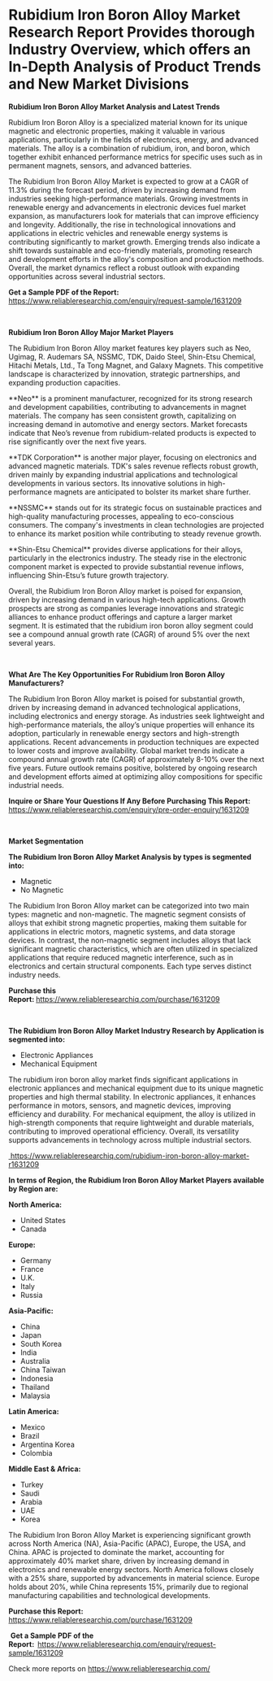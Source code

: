 <p><h1>Rubidium Iron Boron Alloy Market Research Report Provides thorough Industry Overview, which offers an In-Depth Analysis of Product Trends and New Market Divisions</h1></p><p><strong>Rubidium Iron Boron Alloy Market Analysis and Latest Trends</strong></p>
<p><p>Rubidium Iron Boron Alloy is a specialized material known for its unique magnetic and electronic properties, making it valuable in various applications, particularly in the fields of electronics, energy, and advanced materials. The alloy is a combination of rubidium, iron, and boron, which together exhibit enhanced performance metrics for specific uses such as in permanent magnets, sensors, and advanced batteries.</p><p>The Rubidium Iron Boron Alloy Market is expected to grow at a CAGR of 11.3% during the forecast period, driven by increasing demand from industries seeking high-performance materials. Growing investments in renewable energy and advancements in electronic devices fuel market expansion, as manufacturers look for materials that can improve efficiency and longevity. Additionally, the rise in technological innovations and applications in electric vehicles and renewable energy systems is contributing significantly to market growth. Emerging trends also indicate a shift towards sustainable and eco-friendly materials, promoting research and development efforts in the alloy's composition and production methods. Overall, the market dynamics reflect a robust outlook with expanding opportunities across several industrial sectors.</p></p>
<p><strong>Get a Sample PDF of the Report:&nbsp;</strong> <a href="https://www.reliableresearchiq.com/enquiry/request-sample/1631209?utm_campaign=2268&utm_medium=2&utm_source=Github&utm_content=ia&utm_term=29032025&utm_id=rubidium-iron-boron-alloy">https://www.reliableresearchiq.com/enquiry/request-sample/1631209</a></p>
<p>&nbsp;</p>
<p><strong>Rubidium Iron Boron Alloy Major Market Players</strong></p>
<p><p>The Rubidium Iron Boron Alloy market features key players such as Neo, Ugimag, R. Audemars SA, NSSMC, TDK, Daido Steel, Shin-Etsu Chemical, Hitachi Metals, Ltd., Ta Tong Magnet, and Galaxy Magnets. This competitive landscape is characterized by innovation, strategic partnerships, and expanding production capacities.</p><p>**Neo** is a prominent manufacturer, recognized for its strong research and development capabilities, contributing to advancements in magnet materials. The company has seen consistent growth, capitalizing on increasing demand in automotive and energy sectors. Market forecasts indicate that Neo’s revenue from rubidium-related products is expected to rise significantly over the next five years.</p><p>**TDK Corporation** is another major player, focusing on electronics and advanced magnetic materials. TDK's sales revenue reflects robust growth, driven mainly by expanding industrial applications and technological developments in various sectors. Its innovative solutions in high-performance magnets are anticipated to bolster its market share further.</p><p>**NSSMC** stands out for its strategic focus on sustainable practices and high-quality manufacturing processes, appealing to eco-conscious consumers. The company's investments in clean technologies are projected to enhance its market position while contributing to steady revenue growth.</p><p>**Shin-Etsu Chemical** provides diverse applications for their alloys, particularly in the electronics industry. The steady rise in the electronic component market is expected to provide substantial revenue inflows, influencing Shin-Etsu’s future growth trajectory.</p><p>Overall, the Rubidium Iron Boron Alloy market is poised for expansion, driven by increasing demand in various high-tech applications. Growth prospects are strong as companies leverage innovations and strategic alliances to enhance product offerings and capture a larger market segment. It is estimated that the rubidium iron boron alloy segment could see a compound annual growth rate (CAGR) of around 5% over the next several years.</p></p>
<p>&nbsp;</p>
<p><strong>What Are The Key Opportunities For Rubidium Iron Boron Alloy Manufacturers?</strong></p>
<p><p>The Rubidium Iron Boron Alloy market is poised for substantial growth, driven by increasing demand in advanced technological applications, including electronics and energy storage. As industries seek lightweight and high-performance materials, the alloy’s unique properties will enhance its adoption, particularly in renewable energy sectors and high-strength applications. Recent advancements in production techniques are expected to lower costs and improve availability. Global market trends indicate a compound annual growth rate (CAGR) of approximately 8-10% over the next five years. Future outlook remains positive, bolstered by ongoing research and development efforts aimed at optimizing alloy compositions for specific industrial needs.</p></p>
<p><strong>Inquire or Share Your Questions If Any Before Purchasing This Report:</strong> <a href="https://www.reliableresearchiq.com/enquiry/pre-order-enquiry/1631209?utm_campaign=2268&utm_medium=2&utm_source=Github&utm_content=ia&utm_term=29032025&utm_id=rubidium-iron-boron-alloy">https://www.reliableresearchiq.com/enquiry/pre-order-enquiry/1631209</a></p>
<p>&nbsp;</p>
<p><strong>Market Segmentation</strong></p>
<p><strong>The Rubidium Iron Boron Alloy Market Analysis by types is segmented into:</strong></p>
<p><ul><li>Magnetic</li><li>No Magnetic</li></ul></p>
<p><p>The Rubidium Iron Boron Alloy market can be categorized into two main types: magnetic and non-magnetic. The magnetic segment consists of alloys that exhibit strong magnetic properties, making them suitable for applications in electric motors, magnetic systems, and data storage devices. In contrast, the non-magnetic segment includes alloys that lack significant magnetic characteristics, which are often utilized in specialized applications that require reduced magnetic interference, such as in electronics and certain structural components. Each type serves distinct industry needs.</p></p>
<p><strong>Purchase this Report:&nbsp;</strong><a href="https://www.reliableresearchiq.com/purchase/1631209?utm_campaign=2268&utm_medium=2&utm_source=Github&utm_content=ia&utm_term=29032025&utm_id=rubidium-iron-boron-alloy">https://www.reliableresearchiq.com/purchase/1631209</a></p>
<p>&nbsp;</p>
<p><strong>The Rubidium Iron Boron Alloy Market Industry Research by Application is segmented into:</strong></p>
<p><ul><li>Electronic Appliances</li><li>Mechanical Equipment</li></ul></p>
<p><p>The rubidium iron boron alloy market finds significant applications in electronic appliances and mechanical equipment due to its unique magnetic properties and high thermal stability. In electronic appliances, it enhances performance in motors, sensors, and magnetic devices, improving efficiency and durability. For mechanical equipment, the alloy is utilized in high-strength components that require lightweight and durable materials, contributing to improved operational efficiency. Overall, its versatility supports advancements in technology across multiple industrial sectors.</p></p>
<p><a href="https://www.reliableresearchiq.com/rubidium-iron-boron-alloy-market-r1631209?utm_campaign=2268&utm_medium=2&utm_source=Github&utm_content=ia&utm_term=29032025&utm_id=rubidium-iron-boron-alloy">&nbsp;https://www.reliableresearchiq.com/rubidium-iron-boron-alloy-market-r1631209</a></p>
<p><strong>In terms of Region, the Rubidium Iron Boron Alloy Market Players available by Region are:</strong></p>
<p>
    <p> <strong> North America: </strong>
        <ul>
            <li>United States</li>
            <li>Canada</li>
        </ul>
        </p> 
    <p> <strong> Europe: </strong>
        <ul>
            <li>Germany</li>
            <li>France</li>
            <li>U.K.</li>
            <li>Italy</li>
            <li>Russia</li>
        </ul>
        </p> 
    <p> <strong> Asia-Pacific: </strong>
        <ul>
            <li>China</li>
            <li>Japan</li>
            <li>South Korea</li>
            <li>India</li>
            <li>Australia</li>
            <li>China Taiwan</li>
            <li>Indonesia</li>
            <li>Thailand</li>
            <li>Malaysia</li>
        </ul>
        </p> 
    <p> <strong> Latin America: </strong>
        <ul>
            <li>Mexico</li>
            <li>Brazil</li>
            <li>Argentina Korea</li>
            <li>Colombia</li>
        </ul>
        </p> 
    <p> <strong> Middle East & Africa: </strong>
        <ul>
            <li>Turkey</li>
            <li>Saudi</li>
            <li>Arabia</li>
            <li>UAE</li>
            <li>Korea</li>
        </ul>
    </p>
    </p>
<p><p>The Rubidium Iron Boron Alloy Market is experiencing significant growth across North America (NA), Asia-Pacific (APAC), Europe, the USA, and China. APAC is projected to dominate the market, accounting for approximately 40% market share, driven by increasing demand in electronics and renewable energy sectors. North America follows closely with a 25% share, supported by advancements in material science. Europe holds about 20%, while China represents 15%, primarily due to regional manufacturing capabilities and technological developments.</p></p>
<p><strong>Purchase this Report: </strong><a href="https://www.reliableresearchiq.com/purchase/1631209?utm_campaign=2268&utm_medium=2&utm_source=Github&utm_content=ia&utm_term=29032025&utm_id=rubidium-iron-boron-alloy">https://www.reliableresearchiq.com/purchase/1631209</a></p>
<p>&nbsp;<strong>Get a Sample PDF of the Report:&nbsp;&nbsp;</strong><a href="https://www.reliableresearchiq.com/enquiry/request-sample/1631209?utm_campaign=2268&utm_medium=2&utm_source=Github&utm_content=ia&utm_term=29032025&utm_id=rubidium-iron-boron-alloy">https://www.reliableresearchiq.com/enquiry/request-sample/1631209</a></p>
<p><strong></strong></p>
<p>Check more reports on <a href="https://www.reliableresearchiq.com/?utm_campaign=2268&utm_medium=2&utm_source=Github&utm_content=ia&utm_term=29032025&utm_id=rubidium-iron-boron-alloy">https://www.reliableresearchiq.com/</a></p>